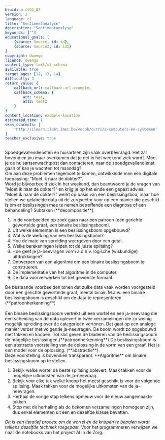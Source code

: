 ```yaml
---
hruid: m_ct04_07
version: 3
language: nl
title: "Sentimentanalyse"
description: "Sentimentanalyse"
keywords: [""]
educational_goals: [
    {source: Source, id: id}, 
    {source: Source2, id: id2}
]
copyright: dwengo
licence: dwengo
content_type: text/ct-schema
available: true
target_ages: [12, 13, 14]
difficulty: 3
return_value: {
    callback_url: callback-url-example,
    callback_schema: {
        att: test,
        att2: test2
    }
}
content_location: example-location
estimated_time: 1
skos_concepts: [
    'http://ilearn.ilabt.imec.be/vocab/curr1/s-computers-en-systemen'
]
teacher_exclusive: true
---
```


<context>
Spoedgevallendiensten en huisartsen zijn vaak overbevraagd. Het zal bovendien jou maar overkomen dat je net in het weekend ziek wordt. Moet je de huisartsenwachtpost dan contacteren, naar de spoedgevallendienst gaan of kan je wachten tot maandag? <br>
Om aan deze problemen tegemoet te komen, ontwikkelde men een digitale toepassing: "Moet ik naar de dokter?". <br>
Word je bijvoorbeeld ziek in het weekend, dan beantwoord je de vragen van "Moet ik naar de dokter?" en krijg je op het einde een gepast advies. <br>
"Moet ik naar de dokter?" werkt op basis van een beslissingsboo, maar hoe stellen we gelabelde data uit de zorgsector voor op een manier die geschikt is om er beslissingen mee te nemen betreffende een diagnose of een behandeling?
</div>
</context>
<decomposition>
Subtaken (**decompositie**):
<ol>
    <li>In de voorbeelden op zoek gaan naar een patroon (een gerichte gewortelde graaf, een binaire beslissingsboom).</li>
    <li>Uit welke elementen is een beslissingsboom opgebouwd?</li>
    <li>Wat is de werking van een beslissingsboom?</li>
    <li>Hoe de mate van spreiding weergeven door een getal.</li>
    <li>Welke berekeningen leiden tot de juiste splitsing?</li>
    <li>Hoe geef je ja-neevragen vorm a.d.h.v. logische (wiskundige) uitdrukkingen? </li>
    <li>Ontwerpen van een algoritme om een binaire beslissingsboom te construeren.</li>
    <li>De implementatie van het algoritme in de computer.</li>
    <li>De data voorverwerken tot het gewenste formaat.</li>
</ol>
</decomposition>
<patternRecognition>
De bestaande voorbeelden tonen dat zulke data vaak worden voorgesteld door een gerichte gewortelde graaf, meetal binair. M.a.w. een binaire beslissingsboom is geschikt om de data te representeren. (**patroonherkenning**)<br><br>
Een binaire beslissingsboom vertrekt uit een wortel en een ja-neevraag die een scheiding van de data oplevert in twee verzamelingen die zo weinig mogelijk spreiding over de categorieën vertonen. Dat gaat op een analoge manier verder met volgende ja-neevragen. De boom wordt zo opgebouwd met takken en knopen. Tot slot geven de bladeren van de beslissingsboom de mogelijke beslissingen.(**patroonherkenning**)
</patternRecognition>
<abstraction>
De beslissingsboom is een abstracte voorstelling van de oplossing in de vorm van een graaf. Het is een model voor de oplossing. (**abstractie**)<br>
Deze voorstelling is bovendien transparant.
</abstraction>
<algorithms>
**Algoritme** om binaire beslissingsboom op te stellen.<br>
<ol>
    <li>Bekijk welke wortel de beste splitsing oplevert. Maak takken voor de mogelijke uitkomsten van de ja-neevraag.</li>
    <li>Bekijk voor elke tak welke knoop het meest geschikt is voor de volgende splitsing. Maak takken voor de mogelijke uitkomsten van de ja-neevragen.  </li>
    <li>Herhaal de vorige stap telkens opnieuw voor de nieuw aangemaakte takken.</li>
    <li>Stop met de herhaling als de bekomen verzamelingen homogeen zijn, dus enkel elementen uit een en dezelfde klasse bevatten.</li>
</ol>
    
*Dit is een iteratief proces: om de wortel en de knopen te bepalen wordt telkens dezelfde techniek toegepast.*
</algorithms>
<implementation>
Voor het programmeren verwijzen we naar de notebooks van het project AI in de Zorg.
</implementation>



